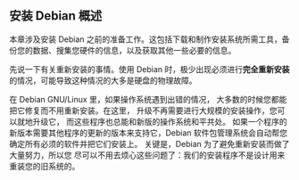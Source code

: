 ## 安装 Debian 概述

本章涉及安装 Debian 之前的准备工作。这包括下载和制作安装系统所需工具，备份您的数据、搜集您硬件的信息，以及获取其他一些必要的信息。

先说一下有关重新安装的事情。使用 Debian 时，极少出现必须进行**完全重新安装**的情况，可能导致这种情况的大多是硬盘的物理故障。

在 Debian GNU/Linux 里，如果操作系统遇到出错的情况， 大多数的时候您都能把它修复而不用重新安装。在这里， 升级不再需要进行大规模的安装操作，您可以就地升级它， 而这些程序也总能和新版的操作系统和平共处。 如果一个程序的新版本需要其他程序的更新的版本来支持它，Debian 软件包管理系统会自动帮您确定所有必须的软件并把它们安装上。 关键是，Debian 为了避免重新安装而做了大量努力，所以您 尽可以不用去烦心这些问题了：我们的安装程序不是设计用来重装您的旧系统的。

